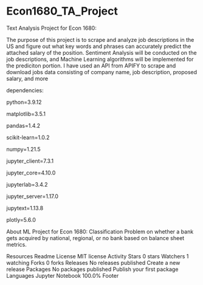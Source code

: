 # Econ1680_TA_Project
Text Analysis Project for Econ 1680:

The purpose of this project is to scrape and analyze job descriptions in the US and figure out what key words and phrases can accurately predict the attached salary of the position. Sentiment Analysis will be conducted on the job descriptions, and Machine Learning algorithms will be implemented for the prediciton portion. I have used an API from APIFY to scrape and download jobs data consisting of company name, job description, proposed salary, and more

dependencies:

python=3.9.12

matplotlib=3.5.1

pandas=1.4.2

scikit-learn=1.0.2

numpy=1.21.5

jupyter_client=7.3.1

jupyter_core=4.10.0

jupyterlab=3.4.2

jupyter_server=1.17.0

jupytext=1.13.8

plotly=5.6.0

About
ML Project for Econ 1680: Classification Problem on whether a bank gets acquired by national, regional, or no bank based on balance sheet metrics.

Resources
 Readme
License
 MIT license
 Activity
Stars
 0 stars
Watchers
 1 watching
Forks
 0 forks
Releases
No releases published
Create a new release
Packages
No packages published
Publish your first package
Languages
Jupyter Notebook
100.0%
Footer
